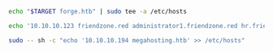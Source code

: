 ```bash - kali
echo "$TARGET forge.htb" | sudo tee -a /etc/hosts
```

```bash - kali
echo '10.10.10.123 friendzone.red administrator1.friendzone.red hr.friendzone.red uploads.friendzone.red' >> /etc/hosts
```

```bash - kali
sudo -- sh -c "echo '10.10.10.194 megahosting.htb' >> /etc/hosts"
```

